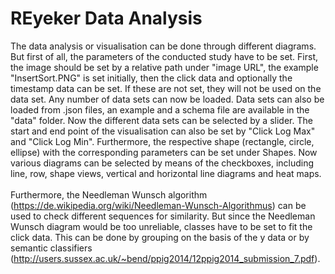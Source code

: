 # REyeker Data Analysis

The data analysis or visualisation can be done through different diagrams. 
But first of all, the parameters of the conducted study have to be set.
First, the image should be set by a relative path under "image URL", the example "InsertSort.PNG" is set initially, 
then the click data and optionally the timestamp data can be set. If these are not set, they will not be used on the data set.
Any number of data sets can now be loaded. Data sets can also be loaded from .json files,
an example and a schema file are available in the "data" folder. Now the different data sets can be selected by a slider.
The start and end point of the visualisation can also be set by "Click Log Max" and "Click Log Min".
Furthermore, the respective shape (rectangle, circle, ellipse) with the corresponding parameters can be set under Shapes. 
Now various diagrams can be selected by means of the checkboxes, including line, row, shape views, vertical and horizontal line diagrams and heat maps.
<br>
<br>
Furthermore, the Needleman Wunsch algorithm (https://de.wikipedia.org/wiki/Needleman-Wunsch-Algorithmus)
can be used to check different sequences for similarity.
But since the Needleman Wunsch diagram would be too unreliable, classes have to be set to fit the click data.
This can be done by grouping on the basis of the y
data or by semantic classifiers (http://users.sussex.ac.uk/~bend/ppig2014/12ppig2014_submission_7.pdf).